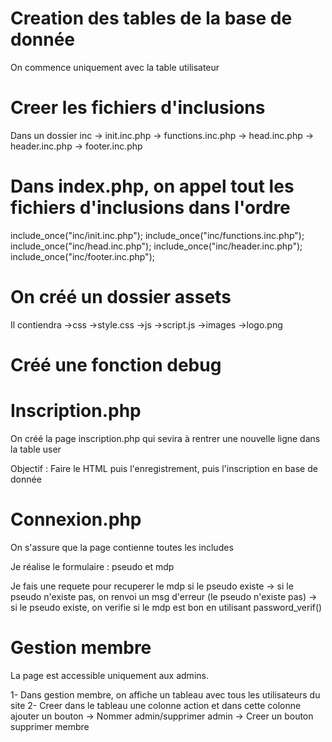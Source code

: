 # Creation des tables de la base de donnée

On commence uniquement avec la table utilisateur


# Creer les fichiers d'inclusions

Dans un dossier inc
    -> init.inc.php
    -> functions.inc.php
    -> head.inc.php
    -> header.inc.php
    -> footer.inc.php


# Dans index.php, on appel tout les fichiers d'inclusions dans l'ordre

include_once("inc/init.inc.php");
include_once("inc/functions.inc.php");
include_once("inc/head.inc.php");
include_once("inc/header.inc.php");
include_once("inc/footer.inc.php");


# On créé un dossier assets

Il contiendra
    ->css
        ->style.css
    ->js
        ->script.js
    ->images
        ->logo.png
        
# Créé une fonction debug



# Inscription.php

On créé la page inscription.php qui sevira à rentrer une nouvelle ligne dans la table user

Objectif : Faire le HTML puis l'enregistrement, puis l'inscription en base de donnée


# Connexion.php

On s'assure que la page contienne toutes les includes

Je réalise le formulaire : pseudo et mdp

Je fais une requete pour recuperer le mdp si le pseudo existe
    -> si le pseudo n'existe pas, on renvoi un msg d'erreur (le pseudo n'existe pas)
    -> si le pseudo existe, on verifie si le mdp est bon en utilisant password_verif()

# Gestion membre

La page est accessible uniquement aux admins.

1- Dans gestion membre, on affiche un tableau avec tous les utilisateurs du site
2- Creer dans le tableau une colonne action et dans cette colonne ajouter un bouton
    -> Nommer admin/supprimer admin
    -> Creer un bouton supprimer membre


